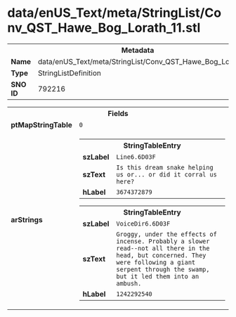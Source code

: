<h1>data/enUS_Text/meta/StringList/Conv_QST_Hawe_Bog_Lorath_11.stl</h1><table><tr><th colspan="100%">Metadata</th></tr><tr><td><b>Name</b></td><td>data/enUS_Text/meta/StringList/Conv_QST_Hawe_Bog_Lorath_11.stl</td></tr><tr><td><b>Type</b></td><td>StringListDefinition</td></tr><tr><td><b>SNO ID</b></td><td>792216</td></tr></table>

<table><tr><th colspan="100%">Fields</th></tr><tr><td><b>ptMapStringTable</b></td><td><code>0</code></td></tr><tr><td><b>arStrings</b></td><td><table><tr><th colspan="100%">StringTableEntry</th></tr><tr><td><b>szLabel</b></td><td><code>Line6.6D03F</code></td></tr><tr><td><b>szText</b></td><td><code>Is this dream snake helping us or... or did it corral us here?</code></td></tr><tr><td><b>hLabel</b></td><td><code>3674372879</code></td></tr></table>


<table><tr><th colspan="100%">StringTableEntry</th></tr><tr><td><b>szLabel</b></td><td><code>VoiceDir6.6D03F</code></td></tr><tr><td><b>szText</b></td><td><code>Groggy, under the effects of incense. Probably a slower read--not all there in the head, but concerned. They were following a giant serpent through the swamp, but it led them into an ambush.</code></td></tr><tr><td><b>hLabel</b></td><td><code>1242292540</code></td></tr></table>


</td></tr></table>

